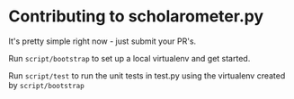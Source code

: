 # Contributing to scholarometer.py

It's pretty simple right now - just submit your PR's.

Run `script/bootstrap` to set up a local virtualenv and get started.

Run `script/test` to run the unit tests in test.py using the virtualenv
created by `script/bootstrap`
